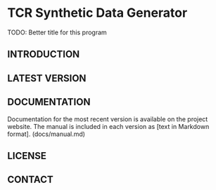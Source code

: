TCR Synthetic Data Generator
============================

TODO: Better title for this program


INTRODUCTION
------------



LATEST VERSION
--------------



DOCUMENTATION
-------------

Documentation for the most recent version is available on the project website.  The manual is included in each version as [text in Markdown format]. (docs/manual.md)


LICENSE
-------


CONTACT
-------


